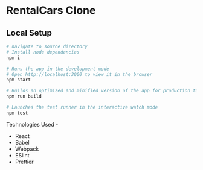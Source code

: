 # RentalCars Clone

## Local Setup

```bash
# navigate to source directory
# Install node dependencies
npm i

# Runs the app in the development mode
# Open http://localhost:3000 to view it in the browser
npm start

# Builds an optimized and minified version of the app for production to the `build` folder
npm run build

# Launches the test runner in the interactive watch mode
npm test
```

Technologies Used -

-   React
-   Babel
-   Webpack
-   ESlint
-   Prettier
